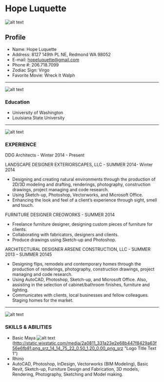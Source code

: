# Hope Luquette

![alt text](http://static.wixstatic.com/media/2a0811_d717a10f2a1e485f97ded6ed1adddaf4.png_srz_94_94_75_22_0.50_1.20_0.00_png_srz "Logo Title Text 1")
## Profile
+ Name: Hope Luquette
+ Address: 8127 149th PL NE, Redmond WA 98052
+ E-mail: [hopeluquette@gmail.com](mailto:hopeluquette@gmail.com)
+ Phone #: 206.718.7099
+ Zodiac Sign: Virgo
+ Favorite Movie: Wreck It Walph

*****
![alt text](http://static.wixstatic.com/media/2a0811_27bd95612ea347a2ba68707ac09f65b3.png_srz_120_120_75_22_0.50_1.20_0.00_png_srz "Logo Title Text 1")
### Education
+ University of Washington
+ Louisiana State University

*****
![alt text](http://static.wixstatic.com/media/2a0811_0960d83920a2443698f8cd39358a4f78.png_srz_115_115_75_22_0.50_1.20_0.00_png_srz "Logo Title Text 1")
### EXPERIENCE
DDG Architects - Winter 2014 - Present

LANDSCAPE DESIGNER EXTERIORSCAPES, LLC - SUMMER 2014- Winter 2014
+ Designing and creating natural environments through the production of 2D/3D modeling and drafting, renderings, photography, construction drawings, project managing and code research. 
+ Using Sketch-up, Photoshop, Vectorworks, and Microsoft Office. 
+ Enhancing the look and feel of a client’s experience through sight, smell and touch.

FURNITURE DESIGNER CREOWORKS - SUMMER 2014
+ Freelance furniture designer, designing custom pieces of furniture for clients. 
+ Collaborating with fabricators, designers and clients. 
+ Produce drawings using Sketch-up and Photoshop.

ARCHITECTURAL DESIGNER ARSENE CONSTRUCTION, LLC - SUMMER 2013 – SUMMER 20145
+ Designing flips, remodels and contemporary homes through the production of renderings, photography, construction drawings, project managing and code research. 
+ Using AutoCAD, Photoshop, Sketch-up, and Microsoft Office. Also, assisting in the selection of cabinet/bathroom finishes, furniture and lighting. 
+ Communicates with clients, local businesses and fellow colleagues. Staging homes for the market.

*****
![alt text](http://static.wixstatic.com/media/2a0811_ef61f8a608ab4d31a11b98ccd893ebcd.png_srz_108_108_75_22_0.50_1.20_0.00_png_srz "Logo Title Text 1")
### SKILLS & ABILITIES
+ Basic Maya ![alt text](http://static.wixstatic.com/media/2a0811_35c9372c60914cc7bf8424bab58c7ad3.png_srz_14_14_75_22_0.50_1.20_0.00_png_srz)(http://static.wixstatic.com/media/2a0811_331a23e2e68b447f8429a63f56e6fb81.png_srz_14_14_75_22_0.50_1.20_0.00_png_srz "Logo Title Text 1")
+ Rhino
+ AutoCAD, Photoshop, InDesign, Vectorworks (BIM Modeling), Basic Revit, Sketch-up, Furniture Design and Fabrication, 3D models, Rendering, Photography, Sketching and Model making.

